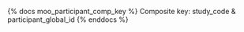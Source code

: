 <!-- 
Store column descriptions that span only PARTICIPANT tables. 
Columns in multple models should be kept in the column_descriptions file
in the m00m00 directory
 -->



{% docs moo_participant_comp_key %}
Composite key: study_code & participant_global_id
{% enddocs %}